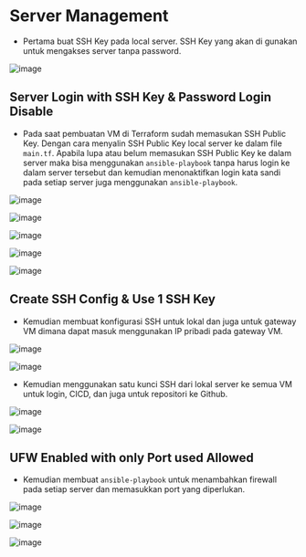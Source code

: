 # Server Management

- Pertama buat SSH Key pada local server. SSH Key yang akan di gunakan untuk mengakses server tanpa password.

![image](Media/1.png)

## Server Login with SSH Key & Password Login Disable

- Pada saat pembuatan VM di Terraform sudah memasukan SSH Public Key. Dengan cara menyalin SSH Public Key local server ke dalam file `main.tf`. Apabila lupa atau belum memasukan SSH Public Key ke dalam server maka bisa menggunakan `ansible-playbook` tanpa harus login ke dalam server tersebut dan kemudian menonaktifkan login kata sandi pada setiap server juga menggunakan `ansible-playbook`. 

![image](Media/2.png)

![image](Media/3.png)

![image](Media/4.png)

![image](Media/5.png)

![image](Media/6.png)

## Create SSH Config & Use 1 SSH Key 

- Kemudian membuat konfigurasi SSH untuk lokal dan juga untuk gateway VM dimana dapat masuk menggunakan IP pribadi pada gateway VM.

![image](Media/7.png)

![image](Media/8.png)

- Kemudian menggunakan satu kunci SSH dari lokal server ke semua VM untuk login, CICD, dan juga untuk repositori ke Github. 

![image](Media/9.png)

![image](Media/10.png)

## UFW Enabled with only Port used Allowed

- Kemudian membuat `ansible-playbook` untuk menambahkan firewall pada setiap server dan memasukkan port yang diperlukan.

![image](Media/11.png)

![image](Media/12.png)

![image](Media/13.png)